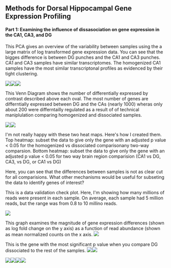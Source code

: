 Methods for Dorsal Hippocampal Gene Expression Profiling
--------------------------------------------------------

#### Part 1: Examining the influence of dissasociation on gene expression in the CA1, CA3, and DG

This PCA gives an overview of the variability between samples using the a large matrix of log transformed gene expression data. You can see that the bigges difference is between DG punches and the CA1 and CA3 punches. CA1 and CA3 samples have similar transcriptomes. The homogenized CA1 samples have the most similar transcriptonal profiles as evidenced by their tight clustering.

![](../figures/allregions_withbehavior/PCA-1.png)![](../figures/allregions_withbehavior/PCA-2.png)![](../figures/allregions_withbehavior/PCA-3.png)

This Venn Diagram shows the number of differentially expressed by contrast described above each oval. The most number of genes are differntially expressed between DG and the CAs (nearly 1000) wheras only about 200 were differntailly regulated as a result of of technical maniplulation comparing homogenized and dissociated samples.

![](../figures/allregions_withbehavior/VennDiagram-1.png)![](../figures/allregions_withbehavior/VennDiagram-2.png)

I'm not really happy with these two heat maps. Here's how I created them. Top heatmap: subset the data to give only the gene with an adjusted p value \< 0.05 for the homogenized vs dissociated comparisonany two-way comparsion. Bottom heatmap: subset the data to give only the gene with an adjusted p value \< 0.05 for two way brain region comparision (CA1 vs DG, CA3, vs DG, or CA1 vs DG)

Here, you can see that the differences between samples is not as clear cut for all comparisions. What other mechanisms would be useful for subseting the data to identify genes of interest?

This is a data validation check plot. Here, I'm showing how many millions of reads were present in each sample. On average, each sample had 5 million reads, but the range was from 0.8 to 10 millino reads.

![](../figures/allregions_withbehavior/readcounts-1.png)

This graph examines the magnitude of gene expression differences (shown as log fold change on the y axis) as a function of read abundance (shown as mean normalized counts on the x axis.
![](../figures/allregions_withbehavior/MAplot-1.png)

This is the gene with the most significant p value when you compare DG dissociated to the rest of the samples. ![](../figures/allregions_withbehavior/mostsignificantgene-1.png)![](../figures/allregions_withbehavior/mostsignificantgene-2.png)

![](../figures/allregions_withbehavior/scatterplots-1.png)![](../figures/allregions_withbehavior/scatterplots-2.png)![](../figures/allregions_withbehavior/scatterplots-3.png)![](../figures/allregions_withbehavior/scatterplots-4.png)
